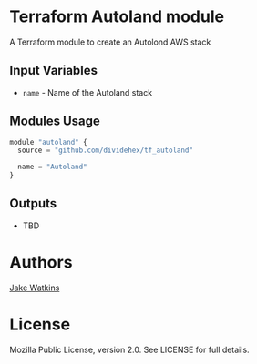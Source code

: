 Terraform Autoland module
========================

A Terraform module to create an Autolond AWS stack

Input Variables
---------------
- `name` - Name of the Autoland stack

Modules Usage
-------------

```js
module "autoland" {
  source = "github.com/dividehex/tf_autoland"

  name = "Autoland"
}
```


Outputs
-------
- TBD

Authors
=======

[Jake Watkins](https://github.com/dividehex)

License
=======
Mozilla Public License, version 2.0. See LICENSE for full details.

